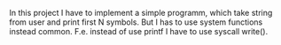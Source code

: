 In this project I have to implement a simple programm, which take string from user and print first N symbols. But I has to use system functions instead common. F.e. instead of use printf I have to use syscall write().
